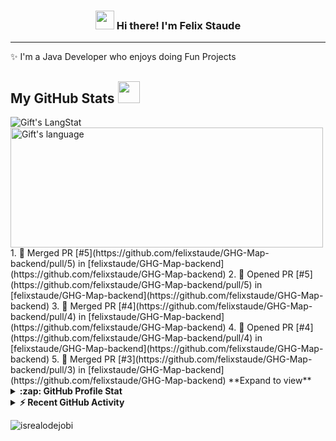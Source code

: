 <h3 align="center"><img src = "https://raw.githubusercontent.com/MartinHeinz/MartinHeinz/master/wave.gif" width = 30px> Hi there! I'm Felix Staude</h3>

---

✨ I'm a Java Developer who enjoys doing Fun Projects

<!-- GitHub section -->

 ##  My GitHub Stats <img src = "https://i.pinimg.com/originals/65/c4/f4/65c4f452571be1261e9c623f7da488ac.gif" width = 35px> 
 
 <div>
   <img align="center" src="https://github-readme-streak-stats.herokuapp.com/?user=felixstaude" alt="Gift's LangStat" />
  <img align="center" src="https://github-readme-stats.vercel.app/api/top-langs?username=felixstaude&langs_count=10&show_icons=true&locale=en&layout=compact&theme=light" alt="Gift's language" height="192px"  width="500px"/>
</div>
<!--START_SECTION:activity-->
1. 🎉 Merged PR [#5](https://github.com/felixstaude/GHG-Map-backend/pull/5) in [felixstaude/GHG-Map-backend](https://github.com/felixstaude/GHG-Map-backend)
2. 💪 Opened PR [#5](https://github.com/felixstaude/GHG-Map-backend/pull/5) in [felixstaude/GHG-Map-backend](https://github.com/felixstaude/GHG-Map-backend)
3. 🎉 Merged PR [#4](https://github.com/felixstaude/GHG-Map-backend/pull/4) in [felixstaude/GHG-Map-backend](https://github.com/felixstaude/GHG-Map-backend)
4. 💪 Opened PR [#4](https://github.com/felixstaude/GHG-Map-backend/pull/4) in [felixstaude/GHG-Map-backend](https://github.com/felixstaude/GHG-Map-backend)
5. 🎉 Merged PR [#3](https://github.com/felixstaude/GHG-Map-backend/pull/3) in [felixstaude/GHG-Map-backend](https://github.com/felixstaude/GHG-Map-backend)
<!--END_SECTION:activity-->
**Expand to view**
<details>
  <summary><b>:zap: GitHub Profile Stat</b></summary>
  <img src="https://github-readme-stats.anuraghazra1.vercel.app/api?username=felixstaude&show_icons=true" />
</details>
<details>
  <summary><b>⚡ Recent GitHub Activity</b></summary>
  <br/>
   <a href="https://github.com/felixstaude/"><img alt="Felix' Activity Graph" src="https://activity-graph.herokuapp.com/graph?username=felixstaude&custom_title=Felix's%20Contribution%20Graph&theme=react-dark" /></a>
  <br/>
</details>

<!-- GitHub section: END -->

<!-- Profile Views -->

<p align="left"> <img src="https://komarev.com/ghpvc/?username=felixstaude&label=Profile%20views&color=0e75b6&style=flat" alt="isrealodejobi" />
</p>

<!-- THE END -->
